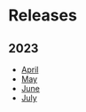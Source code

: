 # Releases

## 2023

  - [April](april_2023.md)
  - [May](may_2023.md)
  - [June](june_2023.md)
  - [July](july_2023.md)
